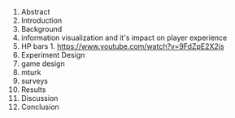 1. Abstract
2. Introduction
3. Background
  1. information visualization and it's impact on player experience
  1. HP bars
    1. https://www.youtube.com/watch?v=9FdZpE2X2js
4. Experiment Design
  1. game design
  1. mturk
  2. surveys
5. Results
6. Discussion
7. Conclusion
